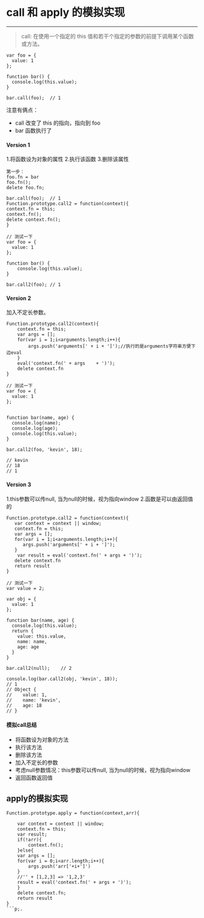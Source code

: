 # call 和 apply 的模拟实现
------------------------------------------------------------------------------------------------

> call: 在使用一个指定的 this 值和若干个指定的参数的前提下调用某个函数或方法。

```
var foo = {
  value: 1
};

function bar() {
  console.log(this.value);
}

bar.call(foo);	// 1

```
注意有俩点：
- call 改变了 this 的指向，指向到 foo
- bar 函数执行了

#### Version 1
1.将函数设为对象的属性
2.执行该函数
3.删除该属性
```
第一步：
foo.fn = bar
foo.fn();
delete foo.fn;
```

```
bar.call(foo);	// 1
Function.prototype.call2 = function(context){
context.fn = this;
context.fn();
delete context.fn();
}

// 测试一下
var foo = {
  value: 1
};

function bar() {
    console.log(this.value);
}

bar.call2(foo); // 1
```

#### Version 2

加入不定长参数。

```
Function.prototype.call2(context){
    context.fn = this;
    var args = [];
    for(var i = 1;i<arguments.length;i++){
        args.push('arguments[' + i + ']');//执行的是arguments字符串方便下边eval
    }
    eval('context.fn(' + args    + ')');
    delete context.fn
}

// 测试一下
var foo = {
  value: 1
};


function bar(name, age) {
  console.log(name);
  console.log(age);
  console.log(this.value);
}

bar.call2(foo, 'kevin', 18);

// kevin
// 18
// 1
```

#### Version 3

1.this参数可以传null, 当为null的时候，视为指向window
2.函数是可以由返回值的
```
Function.prototype.call2 = function(context){
   var context = context || window;
   context.fn = this;
   var args = [];
   for(var i = 1;i<arguments.length;i++){
      args.push('arguments[' + i + ']');
   }
    var result = eval('context.fn(' + args + ')');
   delete context.fn
   return result
}

// 测试一下
var value = 2;

var obj = {
  value: 1
};

function bar(name, age) {
  console.log(this.value);
  return {
    value: this.value,
    name: name,
    age: age
  }
}

bar.call2(null);	// 2

console.log(bar.call2(obj, 'kevin', 18));
// 1
// Object {
//    value: 1,
//    name: 'kevin',
//    age: 18
// }
```

#### 模拟call总结
- 将函数设为对象的方法
- 执行该方法
- 删除该方法
- 加入不定长的参数
- 考虑null参数情况：this参数可以传null, 当为null的时候，视为指向window
- 返回函数返回值



apply的模拟实现
------------------------------------------------------------------------------------------------
```
Function.prototype.apply = function(context,arr){

    var context = context || window;
    context.fn = this;
    var result;
    if(!arr){
        context.fn();
    }else{
    var args = [];
    for(var i = 0;i<arr.length;i++){
        args.push('arr['+i+']')
    }    
    //'' + [1,2,3] => '1,2,3'
    result = eval('context.fn(' + args + ')');
    }
    delete context.fn;                                                                 
    return result
}
```p;.